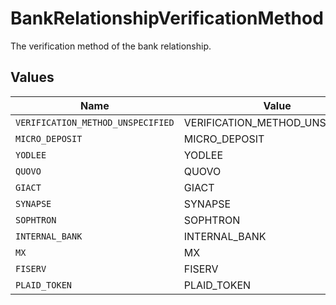 # BankRelationshipVerificationMethod

The verification method of the bank relationship.


## Values

| Name                              | Value                             |
| --------------------------------- | --------------------------------- |
| `VERIFICATION_METHOD_UNSPECIFIED` | VERIFICATION_METHOD_UNSPECIFIED   |
| `MICRO_DEPOSIT`                   | MICRO_DEPOSIT                     |
| `YODLEE`                          | YODLEE                            |
| `QUOVO`                           | QUOVO                             |
| `GIACT`                           | GIACT                             |
| `SYNAPSE`                         | SYNAPSE                           |
| `SOPHTRON`                        | SOPHTRON                          |
| `INTERNAL_BANK`                   | INTERNAL_BANK                     |
| `MX`                              | MX                                |
| `FISERV`                          | FISERV                            |
| `PLAID_TOKEN`                     | PLAID_TOKEN                       |